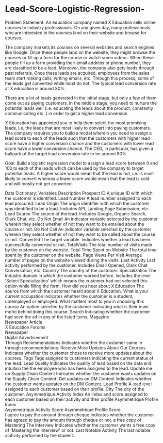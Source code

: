 # Lead-Score-Logistic-Regression-
Problem Statement:
An education company named X Education sells online courses to industry professionals. On any given day, many professionals who are interested in the courses land on their website and browse for courses.

The company markets its courses on several websites and search engines like Google. Once these people land on the website, they might browse the courses or fill up a form for the course or watch some videos. When these people fill up a form providing their email address or phone number, they are classified to be a lead. Moreover, the company also gets leads through past referrals. Once these leads are acquired, employees from the sales team start making calls, writing emails, etc. Through this process, some of the leads get converted while most do not. The typical lead conversion rate at X education is around 30%.

There are a lot of leads generated in the initial stage, but only a few of them come out as paying customers. In the middle stage, you need to nurture the potential leads well (i.e. educating the leads about the product, constantly communicating etc. ) in order to get a higher lead conversion.

X Education has appointed you to help them select the most promising leads, i.e. the leads that are most likely to convert into paying customers. The company requires you to build a model wherein you need to assign a lead score to each of the leads such that the customers with higher lead score have a higher conversion chance and the customers with lower lead score have a lower conversion chance. The CEO, in particular, has given a ballpark of the target lead conversion rate to be around 80%.

Goal:
Build a logistic regression model to assign a lead score between 0 and 100 to each of the leads which can be used by the company to target potential leads. A higher score would mean that the lead is hot, i.e. is most likely to convert whereas a lower score would mean that the lead is cold and will mostly not get converted.

Data Dictionary:
Variables	Description
Prospect ID	            A unique ID with which the customer is identified.
Lead Number            	A lead number assigned to each lead procured.
Lead Origin           	The origin identifier with which the customer was identified to be a lead. Includes API, Landing Page Submission, etc.
Lead Source	            The source of the lead. Includes Google, Organic Search, Olark Chat, etc.
Do Not Email	          An indicator variable selected by the customer wherein they select whether of not they want to be emailed about the course or not.
Do Not Call	            An indicator variable selected by the customer wherein they select whether of not they want to be called about the course or not.
Converted	              The target variable. Indicates whether a lead has been successfully converted or not.
TotalVisits	             The total number of visits made by the customer on the website.
Total Time Spent on Website	        The total time spent by the customer on the website.
Page Views Per Visit	        Average number of pages on the website viewed during the visits.
Last Activity	Last activity performed by the customer.      Includes Email Opened, Olark Chat Conversation, etc.
Country	        The country of the customer.
Specialization	        The industry domain in which the customer worked before. Includes the level 'Select Specialization' which means the customer had not selected this option while filling the form.
How did you hear about X Education	        The source from which the customer heard about X Education.
What is your current occupation	            Indicates whether the customer is a student, umemployed or employed.
What matters most to you in choosing this course	      An option selected by the customer indicating what is their main motto behind doing this course.
Search	        Indicating whether the customer had seen the ad in any of the listed items.
Magazine	
Newspaper Article	
X Education Forums	
Newspaper	
Digital Advertisement	
Through Recommendations	        Indicates whether the customer came in through recommendations.
Receive More Updates About Our Courses	        Indicates whether the customer chose to receive more updates about the courses.
Tags	        Tags assigned to customers indicating the current status of the lead.
Lead Quality	        Indicates the quality of lead based on the data and intuition the the employee who has been assigned to the lead.
Update me on Supply Chain Content	        Indicates whether the customer wants updates on the Supply Chain Content.
Get updates on DM         Content	Indicates whether the customer wants updates on the DM Content.
Lead Profile	          A lead level assigned to each customer based on their profile.
City	        The city of the customer.
Asymmetrique Activity Index	        An index and score assigned to each customer based on their activity and their profile
Asymmetrique Profile Index	
Asymmetrique Activity Score	
Asymmetrique Profile Score	
I agree to pay the amount through cheque	          Indicates whether the customer has agreed to pay the amount through cheque or not.
a free copy of Mastering The Interview	            Indicates whether the customer wants a free copy of 'Mastering the Interview' or not.
Last Notable Activity	            The last notable acitivity performed by the student.


